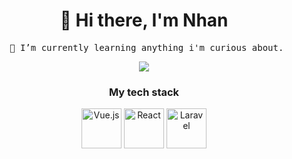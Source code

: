 <div align=center>
    <h1>👋 Hi there, I'm Nhan</h1>
    <pre> 🌱 I’m currently learning anything i'm curious about.</pre>
<img src="https://github-readme-stats.vercel.app/api/top-langs/?username=cyantiz&layout=compact" />
</div>
<div align=center>
    <h3> My tech stack </h3>
    <a href="https://vuejs.org/" title="Vue.js"><img src="https://github.com/get-icon/geticon/raw/master/icons/vue.svg" alt="Vue.js" width="64px" height="64px"></a>
    <a href="https://reactjs.org/" title="React"><img src="https://github.com/get-icon/geticon/raw/master/icons/react.svg" alt="React" width="64px" height="64px"></a>
    <a href="https://laravel.com/" title="Laravel"><img src="https://github.com/get-icon/geticon/raw/master/icons/laravel.svg" alt="Laravel" width="64px" height="64px"></a>
</div>
